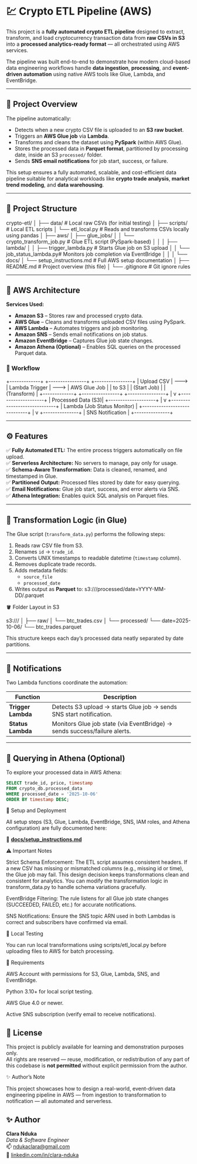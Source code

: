# 💹 Crypto ETL Pipeline (AWS)

This project is a **fully automated crypto ETL pipeline** designed to extract, transform, and load cryptocurrency transaction data from **raw CSVs in S3** into a **processed analytics-ready format** — all orchestrated using AWS services.

The pipeline was built end-to-end to demonstrate how modern cloud-based data engineering workflows handle **data ingestion**, **processing**, and **event-driven automation** using native AWS tools like Glue, Lambda, and EventBridge.

---

## 🧠 Project Overview

The pipeline automatically:
- Detects when a new crypto CSV file is uploaded to an **S3 raw bucket**.
- Triggers an **AWS Glue job** via **Lambda**.
- Transforms and cleans the dataset using **PySpark** (within AWS Glue).
- Stores the processed data in **Parquet format**, partitioned by processing date, inside an S3 `processed/` folder.
- Sends **SNS email notifications** for job start, success, or failure.

This setup ensures a fully automated, scalable, and cost-efficient data pipeline suitable for analytical workloads like **crypto trade analysis**, **market trend modeling**, and **data warehousing**.

---

## 📂 Project Structure

crypto-etl/
│
├── data/ # Local raw CSVs (for initial testing)
│
├── scripts/ # Local ETL scripts
│ └── etl_local.py # Reads and transforms CSVs locally using pandas
│
├── aws/
│ ├── glue_jobs/
│ │ └── crypto_transform_job.py # Glue ETL script (PySpark-based)
│ │
│ ├── lambda/
│ │ ├── trigger_lambda.py # Starts Glue job on S3 upload
│ │ └── job_status_lambda.py# Monitors job completion via EventBridge
│ │
│ └── docs/
│ └── setup_instructions.md # Full AWS setup documentation
│
├── README.md # Project overview (this file)
│
└── .gitignore # Git ignore rules

---

## 🧩 AWS Architecture

**Services Used:**
- **Amazon S3** – Stores raw and processed crypto data.
- **AWS Glue** – Cleans and transforms uploaded CSV files using PySpark.
- **AWS Lambda** – Automates triggers and job monitoring.
- **Amazon SNS** – Sends email notifications on job status.
- **Amazon EventBridge** – Captures Glue job state changes.
- **Amazon Athena (Optional)** – Enables SQL queries on the processed Parquet data.

### 🔄 Workflow

+-------------+ +----------------+ +----------------+
| Upload CSV | ---> | Lambda Trigger | ---> | AWS Glue Job |
| to S3 | | (Start Job) | | (Transform) |
+-------------+ +----------------+ +----------------+
|
v
+--------------------+
| Processed Data (S3)|
+--------------------+
|
v
+-----------------------------+
| Lambda (Job Status Monitor) |
+-----------------------------+
|
v
+---------------+
| SNS Notification |
+---------------+


---

## ⚙️ Features

✅ **Fully Automated ETL:** The entire process triggers automatically on file upload.  
✅ **Serverless Architecture:** No servers to manage, pay only for usage.  
✅ **Schema-Aware Transformation:** Data is cleaned, renamed, and timestamped in Glue.  
✅ **Partitioned Output:** Processed files stored by date for easy querying.  
✅ **Email Notifications:** Glue job start, success, and error alerts via SNS.  
✅ **Athena Integration:** Enables quick SQL analysis on Parquet files.

---

## 🧰 Transformation Logic (in Glue)

The Glue script (`transform_data.py`) performs the following steps:

1. Reads raw CSV file from S3.
2. Renames `id` → `trade_id`.
3. Converts UNIX timestamps to readable datetime (`timestamp` column).
4. Removes duplicate trade records.
5. Adds metadata fields:
   - `source_file`
   - `processed_date`
6. Writes output as **Parquet** to:
s3://<your-bucket>/processed/date=YYYY-MM-DD/<filename>.parquet

🪣 Folder Layout in S3

s3://<your-bucket>/
│
├── raw/
│   └── btc_trades.csv
│
└── processed/
    └── date=2025-10-06/
        └── btc_trades.parquet

This structure keeps each day’s processed data neatly separated by date partitions.

---

## 🔔 Notifications

Two Lambda functions coordinate the automation:

| Function | Description |
|-----------|--------------|
| **Trigger Lambda** | Detects S3 upload → starts Glue job → sends SNS start notification. |
| **Status Lambda**  | Monitors Glue job state (via EventBridge) → sends success/failure alerts. |

---

## 🧠 Querying in Athena (Optional)

To explore your processed data in AWS Athena:

```sql
SELECT trade_id, price, timestamp
FROM crypto_db.processed_data
WHERE processed_date = '2025-10-06'
ORDER BY timestamp DESC;

```

🧾 Setup and Deployment

All setup steps (S3, Glue, Lambda, EventBridge, SNS, IAM roles, and Athena configuration)
are fully documented here:

📂 **[docs/setup_instructions.md](./docs/setup_instructions.md)**



⚠️ Important Notes

Strict Schema Enforcement:
The ETL script assumes consistent headers. If a new CSV has missing or mismatched columns (e.g., missing id or time), the Glue job may fail.
This design decision keeps transformations clean and consistent for analytics.
You can modify the transformation logic in transform_data.py to handle schema variations gracefully.

EventBridge Filtering:
The rule listens for all Glue job state changes (SUCCEEDED, FAILED, etc.) for accurate notifications.

SNS Notifications:
Ensure the SNS topic ARN used in both Lambdas is correct and subscribers have confirmed via email.


🧰 Local Testing

You can run local transformations using scripts/etl_local.py before uploading files to AWS for batch processing.


🧱 Requirements

AWS Account with permissions for S3, Glue, Lambda, SNS, and EventBridge.

Python 3.10+ for local script testing.

AWS Glue 4.0 or newer.

Active SNS subscription (verify email to receive notifications).


## 🧾 License

This project is publicly available for learning and demonstration purposes only.  
All rights are reserved — reuse, modification, or redistribution of any part of this codebase is **not permitted** without explicit permission from the author.


✨ Author’s Note

This project showcases how to design a real-world, event-driven data engineering pipeline in AWS —
from ingestion to transformation to notification — all automated and serverless.


## ✨ Author

**Clara Nduka**  
_Data & Software Engineer_  
📫 [ndukaclara@gmail.com](mailto:ndukaclara@gmail.com)  
💼 [linkedin.com/in/clara-nduka](https://www.linkedin.com/in/clara-nduka)